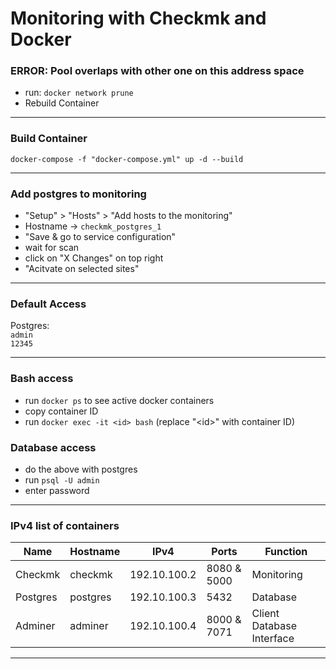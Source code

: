 # Monitoring with Checkmk and Docker
### ERROR: Pool overlaps with other one on this address space
- run: `docker network prune`
- Rebuild Container
------------------------
### Build Container
```
docker-compose -f "docker-compose.yml" up -d --build
```
-------------------------
### Add postgres to monitoring
- "Setup" > "Hosts" > "Add hosts to the monitoring"
- Hostname -> `checkmk_postgres_1`
- "Save & go to service configuration"
- wait for scan
- click on "X Changes" on top right
- "Acitvate on selected sites"
--------------------------
### Default Access
Postgres:<br>
`admin`<br>
`12345`<br>

--------------------------
### Bash access
- run `docker ps` to see active docker containers
- copy container ID
- run `docker exec -it <id> bash` (replace "\<id>" with container ID)

### Database access
- do the above with postgres
- run `psql -U admin`
- enter password
--------------------------
### IPv4 list of containers
|Name|Hostname|IPv4|Ports|Function|
|-|-|-|-|-|
|Checkmk|checkmk|192.10.100.2|8080 & 5000|Monitoring|
|Postgres|postgres|192.10.100.3|5432|Database|
|Adminer|adminer|192.10.100.4|8000 & 7071|Client Database Interface|

--------------------------